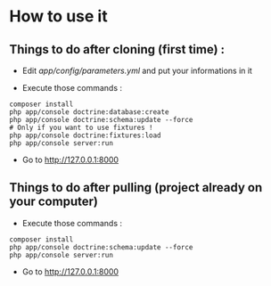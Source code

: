 # How to use it

## Things to do after cloning (first time) :

* Edit _app/config/parameters.yml_ and put your informations in it

* Execute those commands :
```
composer install
php app/console doctrine:database:create
php app/console doctrine:schema:update --force
# Only if you want to use fixtures !
php app/console doctrine:fixtures:load
php app/console server:run
```

* Go to http://127.0.0.1:8000

## Things to do after pulling (project already on your computer)

* Execute those commands :
```
composer install
php app/console doctrine:schema:update --force
php app/console server:run
```

* Go to http://127.0.0.1:8000

